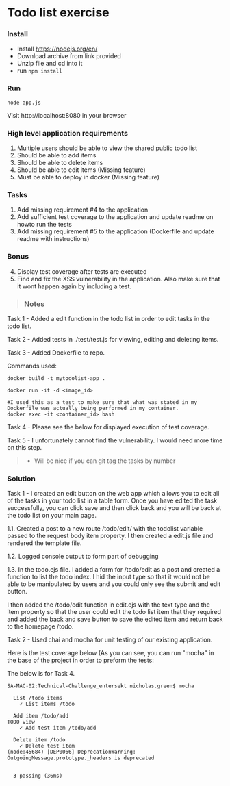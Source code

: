 # Todo list exercise

### Install

- Install https://nodejs.org/en/
- Download archive from link provided
- Unzip file and cd into it
- run `npm install`

### Run
`node app.js`

Visit http://localhost:8080 in your browser

### High level application requirements
1. Multiple users should be able to view the shared public todo list
2. Should be able to add items
3. Should be able to delete items
4. Should be able to edit items (Missing feature)
5. Must be able to deploy in docker (Missing feature)

### Tasks
1. Add missing requirement #4 to the application
2. Add sufficient test coverage to the application and update readme on howto run the tests
3. Add missing requirement #5 to the application (Dockerfile and update readme with instructions)

### Bonus
4. Display test coverage after tests are executed
5. Find and fix the XSS vulnerability in the application. Also make sure that it wont happen again by including a test.

> ### Notes

Task 1 - Added a edit function in the todo list in order to edit tasks in the todo list.

Task 2 - Added tests in ./test/test.js for viewing, editing and deleting items.

Task 3 - Added Dockerfile to repo.

Commands used: 

```
docker build -t mytodolist-app .

docker run -it -d <image_id>

#I used this as a test to make sure that what was stated in my Dockerfile was actually being performed in my container.
docker exec -it <container_id> bash
```

Task 4 - Please see the below for displayed execution of test coverage.

Task 5 - I unfortunately cannot find the vulnerability. I would need more time on this step.

> - Will be nice if you can git tag the tasks by number

### Solution

Task 1 - I created an edit button on the web app which allows you to edit all of the tasks in your todo list in a table form. Once you have edited the task successfully, you can click save and then click back and you will be back at the todo list on your main page.

1.1. Created a post to a new route /todo/edit/ with the todolist variable passed to the request body item property. I then created a edit.js file and rendered the template file.

1.2. Logged console output to form part of debugging

1.3. In the todo.ejs file. I added a form for /todo/edit as a post and created a function to list the todo index. I hid the input type so that it would not be able to be manipulated by users and you could only see the submit and edit button.

I then added the /todo/edit function in edit.ejs with the text type and the item property so that the user could edit the todo list item that they required and added the back and save button to save the edited item and return back to the homepage /todo.

Task 2 - Used chai and mocha for unit testing of our existing application.

Here is the test coverage below (As you can see, you can run "mocha" in the base of the project in order to preform the tests:

The below is for Task 4.
```
SA-MAC-02:Technical-Challenge_entersekt nicholas.green$ mocha

  List /todo items
    ✓ List items /todo

  Add item /todo/add
TODO view
    ✓ Add test item /todo/add

  Delete item /todo
    ✓ Delete test item
(node:45684) [DEP0066] DeprecationWarning: OutgoingMessage.prototype._headers is deprecated


  3 passing (36ms)
```
